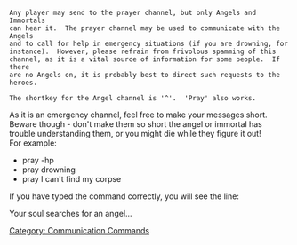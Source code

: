     Any player may send to the prayer channel, but only Angels and Immortals
    can hear it.  The prayer channel may be used to communicate with the Angels
    and to call for help in emergency situations (if you are drowning, for
    instance).  However, please refrain from frivolous spamming of this
    channel, as it is a vital source of information for some people.  If there
    are no Angels on, it is probably best to direct such requests to the
    heroes.

    The shortkey for the Angel channel is '^'.  'Pray' also works.

As it is an emergency channel, feel free to make your messages short.  
Beware though - don't make them so short the angel or immortal has  
trouble understanding them, or you might die while they figure it out!  
For example:

-   pray -hp
-   pray drowning
-   pray I can't find my corpse

If you have typed the command correctly, you will see the line:

  
  
Your soul searches for an angel...

[Category: Communication
Commands](Category:_Communication_Commands "wikilink")
